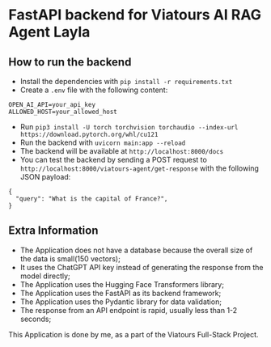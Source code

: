 # FastAPI backend for Viatours AI RAG Agent Layla

## How to run the backend

- Install the dependencies with `pip install -r requirements.txt`
- Create a `.env` file with the following content:

```
OPEN_AI_API=your_api_key
ALLOWED_HOST=your_allowed_host
```

- Run `pip3 install -U torch torchvision torchaudio --index-url https://download.pytorch.org/whl/cu121`
- Run the backend with `uvicorn main:app --reload`
- The backend will be available at `http://localhost:8000/docs`
- You can test the backend by sending a POST request to `http://localhost:8000/viatours-agent/get-response` with the
  following JSON payload:

```
{
  "query": "What is the capital of France?",
}
```

## Extra Information

- The Application does not have a database because the overall size of the data is small(150 vectors);
- It uses the ChatGPT API key instead of generating the response from the model directly;
- The Application uses the Hugging Face Transformers library;
- The Application uses the FastAPI as its backend framework;
- The Application uses the Pydantic library for data validation;
- The response from an API endpoint is rapid, usually less than 1-2 seconds;

This Application is done by me, as a part of the Viatours Full-Stack Project.




